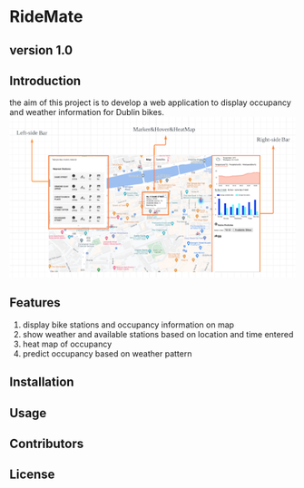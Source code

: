 # RideMate
## version 1.0
## Introduction
the aim of this project is to develop a web application to display occupancy and weather information for Dublin bikes.
![avatar](static/RideMate.png)
## Features
1. display bike stations and occupancy information on map
2. show weather and available stations based on location and time entered
3. heat map of occupancy
4. predict occupancy based on weather pattern
## Installation
## Usage
## Contributors
## License
